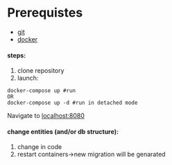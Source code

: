 # Prerequistes
- [git](https://git-scm.com/)
- [docker](https://www.docker.com/)

#### steps:
1. clone repository
2. launch:
```
docker-compose up #run
OR
docker-compose up -d #run in detached mode
```
Navigate to [localhost:8080](localhost:8080)


#### change entities (and/or db structure):
1. change in code
2. restart containers->new migration will be genarated